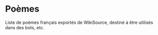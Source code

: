 # Poèmes

Liste de poèmes français exportés de WikiSource, destiné à être utilisés dans des bots, etc.
